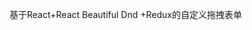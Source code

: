 <!--
 * @Author: HanRui(JoyNop)
 * @Date: 2020-11-30 11:45:50
 * @LastEditors: HanRui(JoyNop)
 * @LastEditTime: 2020-12-03 16:22:34
 * @Description: file content
-->
基于React+React Beautiful Dnd +Redux的自定义拖拽表单